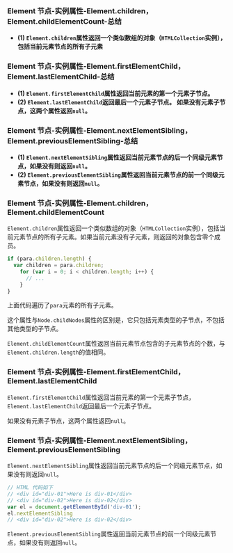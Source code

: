 ### Element 节点-实例属性-Element.children，Element.childElementCount-总结

- **(1) `Element.children`属性返回一个类似数组的对象（`HTMLCollection`实例），包括当前元素节点的所有子元素**

### Element 节点-实例属性-Element.firstElementChild，Element.lastElementChild-总结

- **(1) `Element.firstElementChild`属性返回当前元素的第一个元素子节点。**
- **(2) `Element.lastElementChild`返回最后一个元素子节点。
  如果没有元素子节点，这两个属性返回`null`。**

### Element 节点-实例属性-Element.nextElementSibling，Element.previousElementSibling-总结

- **(1) `Element.nextElementSibling`属性返回当前元素节点的后一个同级元素节点，如果没有则返回`null`。**
- **(2) `Element.previousElementSibling`属性返回当前元素节点的前一个同级元素节点，如果没有则返回`null`。**

### Element 节点-实例属性-Element.children，Element.childElementCount

`Element.children`属性返回一个类似数组的对象（`HTMLCollection`实例），包括当前元素节点的所有子元素。如果当前元素没有子元素，则返回的对象包含零个成员。

```javascript
if (para.children.length) {
  var children = para.children;
    for (var i = 0; i < children.length; i++) {
      // ...
    }
}
```

上面代码遍历了`para`元素的所有子元素。

这个属性与`Node.childNodes`属性的区别是，它只包括元素类型的子节点，不包括其他类型的子节点。

`Element.childElementCount`属性返回当前元素节点包含的子元素节点的个数，与`Element.children.length`的值相同。

### Element 节点-实例属性-Element.firstElementChild，Element.lastElementChild

`Element.firstElementChild`属性返回当前元素的第一个元素子节点，`Element.lastElementChild`返回最后一个元素子节点。

如果没有元素子节点，这两个属性返回`null`。

### Element 节点-实例属性-Element.nextElementSibling，Element.previousElementSibling

`Element.nextElementSibling`属性返回当前元素节点的后一个同级元素节点，如果没有则返回`null`。

```javascript
// HTML 代码如下
// <div id="div-01">Here is div-01</div>
// <div id="div-02">Here is div-02</div>
var el = document.getElementById('div-01');
el.nextElementSibling
// <div id="div-02">Here is div-02</div>
```

`Element.previousElementSibling`属性返回当前元素节点的前一个同级元素节点，如果没有则返回`null`。
